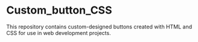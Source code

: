 # Custom_button_CSS
This repository contains custom-designed buttons created with HTML and CSS for use in web development projects.
